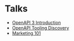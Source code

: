 # Talks

* [OpenAPI 3 Introduction](https://docs.google.com/presentation/d/1gJdtb7UdAr1gV9EeLT9bv9pr9hE-fpvD7nOmemrNNi4/edit?usp=sharing)
* [OpenAPI Tooling Discovery](https://gitpitch.com/mikeralphson/talk-openapi-tool-discovery/wip?grs=github&t=beige)
* [Marketing 101](https://gitpitch.com/mikeralphson/talk-marketing/master?grs=github&t=beige&n=true)

